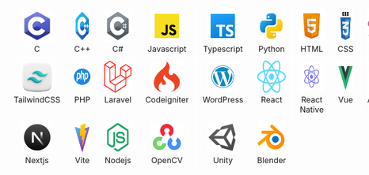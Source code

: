 <style>
    .grid-container {
        display: grid;
        grid-template-columns: auto auto auto auto auto auto auto auto auto;
        background-color: transparent;
    }
    .grid-item {
        background-color: transparent;
        border: 1px solid white;
        padding: 6px 13px;
        text-align: center;
        font-size: 16px;
    }
    .pro-icon {
        width: 65px;
        height: 65px;
    }
    p {
        margin: 0;
        padding: 0;
    }
</style>

<div class="grid-container">
    <div class="grid-item">
        <img src="./images/icons/icons8-c-programming-100.png" class="pro-icon" />
        <p>C</p>
    </div>
    <div class="grid-item">
        <img src="./images/icons/icons8-c++-100.png" class="pro-icon" />
        <p>C++</p>
    </div>
    <div class="grid-item">
        <img src="./images/icons/icons8-c-sharp-logo-100.png" class="pro-icon" />
        <p>C#</p>
    </div>
    <div class="grid-item">
        <img src="./images/icons/icons8-javascript-240.png" class="pro-icon" />
        <p>Javascript</p>
    </div>
    <div class="grid-item">
        <img src="./images/icons/icons8-typescript-240.png" class="pro-icon" />
        <p>Typescript</p>
    </div>
    <div class="grid-item">
        <img src="./images/icons/icons8-python-240.png" class="pro-icon" />
        <p>Python</p>
    </div>
    <div class="grid-item">
        <img src="./images/icons/icons8-html-5-240.png" class="pro-icon" />
        <p>HTML</p>
    </div>
    <div class="grid-item">
        <img src="./images/icons/css.png" class="pro-icon" />
        <p>CSS</p>
    </div>
    <div class="grid-item">
        <img src="./images/icons/sass.png" class="pro-icon" />
        <p>SASS</p>
    </div>
    <div class="grid-item">
        <img src="./images/icons/tailwindcss.png" class="pro-icon" />
        <p>TailwindCSS</p>
    </div>
    <div class="grid-item">
        <img src="./images/icons/php-15.png" class="pro-icon" />
        <p>PHP</p>
    </div>
    <div class="grid-item">
        <img src="./images/icons/laravel-icon-995x1024-dk77ahh4.png" class="pro-icon" />
        <p>Laravel</p>
    </div>
    <div class="grid-item">
        <img src="./images/icons/1175246.png" class="pro-icon" />
        <p>Codeigniter</p>
    </div>
    <div class="grid-item">
        <img src="./images/icons/wordpress-logo-wordpress-icon-transparent-free-png.png" class="pro-icon" />
        <p>WordPress</p>
    </div>
    <div class="grid-item">
        <img src="./images/icons/React-icon.svg.png" class="pro-icon" />
        <p>React</p>
    </div>
    <div class="grid-item">
        <img src="./images/icons/4695757.png" class="pro-icon" />
        <p>React Native</p>
    </div>
    <div class="grid-item">
        <img src="./images/icons/icons8-vuejs-240.png" class="pro-icon" />
        <p>Vue</p>
    </div>
    <div class="grid-item">
        <img src="./images/icons/icons8-angularjs-100.png" class="pro-icon" />
        <p>Angular</p>
    </div>
    <div class="grid-item">
        <img src="./images/icons/icons8-next.js-240.png" class="pro-icon" />
        <p>Nextjs</p>
    </div>
    <div class="grid-item">
        <img src="./images/icons/icons8-vite-240.png" class="pro-icon" />
        <p>Vite</p>
    </div>
    <div class="grid-item">
        <img src="./images/icons/icons8-node-js-240.png" class="pro-icon" />
        <p>Nodejs</p>
    </div>
    <div class="grid-item">
        <img src="./images/icons/icons8-opencv-240.png" class="pro-icon" />
        <p>OpenCV</p>
    </div>
    <div class="grid-item">
        <img src="./images/icons/icons8-unity-240.png" class="pro-icon" />
        <p>Unity</p>
    </div>
    <div class="grid-item">
        <img src="./images/icons/icons8-blender-3d-240.png" class="pro-icon" />
        <p>Blender</p>
    </div>
</div>